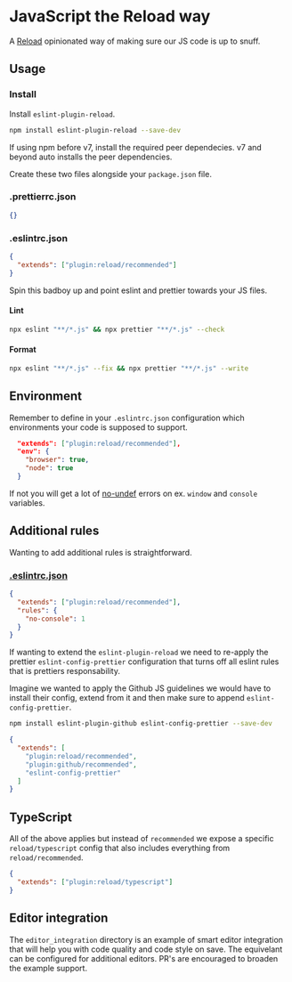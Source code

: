 # JavaScript the Reload way

A [Reload](https://reload.dk/) opinionated way of making sure our JS code is up to snuff.

## Usage

### Install

Install `eslint-plugin-reload`.

```sh
npm install eslint-plugin-reload --save-dev
```

If using npm before v7, install the required peer dependecies. v7 and beyond auto
installs the peer dependencies.

Create these two files alongside your `package.json` file.

### .prettierrc.json

```json
{}
```

### .eslintrc.json

```json
{
  "extends": ["plugin:reload/recommended"]
}
```

Spin this badboy up and point eslint and prettier towards your JS files.

#### Lint

```sh
npx eslint "**/*.js" && npx prettier "**/*.js" --check
```

#### Format

```sh
npx eslint "**/*.js" --fix && npx prettier "**/*.js" --write
```

## Environment

Remember to define in your `.eslintrc.json` configuration which environments
your code is supposed to support.

```json
  "extends": ["plugin:reload/recommended"],
  "env": {
    "browser": true,
    "node": true
  }
```

If not you will get a lot of [no-undef](https://eslint.org/docs/rules/no-undef)
errors on ex. `window` and `console` variables.

## Additional rules

Wanting to add additional rules is straightforward.

### [.eslintrc.json](https://eslint.org/docs/rules/)

```json
{
  "extends": ["plugin:reload/recommended"],
  "rules": {
    "no-console": 1
  }
}
```

If wanting to extend the `eslint-plugin-reload` we need to re-apply
the prettier `eslint-config-prettier` configuration that turns off all
eslint rules that is prettiers responsability.

Imagine we wanted to apply the Github JS guidelines we would have to install
their config, extend from it and then make sure to append `eslint-config-prettier`.

```sh
npm install eslint-plugin-github eslint-config-prettier --save-dev
```

```json
{
  "extends": [
    "plugin:reload/recommended",
    "plugin:github/recommended",
    "eslint-config-prettier"
  ]
}
```

## TypeScript

All of the above applies but instead of `recommended` we expose a specific
`reload/typescript` config that also includes everything from `reload/recommended`.

```json
{
  "extends": ["plugin:reload/typescript"]
}
```

## Editor integration

The `editor_integration` directory is an example of smart editor integration
that will help you with code quality and code style on save.
The equivelant can be configured for additional editors.
PR's are encouraged to broaden the example support.
